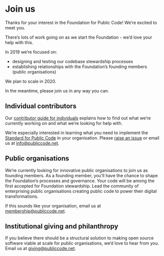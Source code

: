 # Join us

Thanks for your interest in the Foundation for Public Code! We’re excited to meet you.

There’s lots of work going on as we start the Foundation - we’d love your help with this.

In 2019 we’re focused on:

+ designing and testing our codebase stewardship processes
+ establishing relationships with the Foundation’s founding members (public organisations)

We plan to scale in 2020.

In the meantime, please join us in any way you can.

## Individual contributors

Our [contributor guide for individuals](contributor-guide/individual) explains how to find out what we’re currently working on and what we’re looking for help with.  

We’re especially interested in learning what you need to implement the [Standard for Public Code](http://standard.publiccode.net/) in your organisation. Please [raise an issue](http://standard.publiccode.net/CONTRIBUTING.html) or email us at <info@publiccode.net>.

## Public organisations

We’re currently looking for innovative public organisations to join us as founding members. As a founding member, you’ll have the chance to shape the Foundation’s processes and governance. Your code will be among the first accepted for Foundation stewardship. Lead the community of enterprising public organisations creating public code to power their digital transformations.

If this sounds like your organisation, email us at <membership@publiccode.net>.

## Institutional giving and philanthropy

If you believe there should be a structural solution to making open source software viable at scale for public organisations, we’d love to hear from you. Email us at <giving@publiccode.net>.
